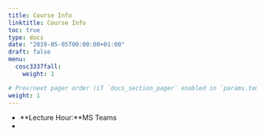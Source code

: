 ```yaml
---
title: Course Info
linktitle: Course Info
toc: true
type: docs
date: "2019-05-05T00:00:00+01:00"
draft: false
menu:
  cosc3337fall:
    weight: 1

# Prev/next pager order (if `docs_section_pager` enabled in `params.toml`)
weight: 1
---
```


- **Lecture Hour:**MS Teams
-
